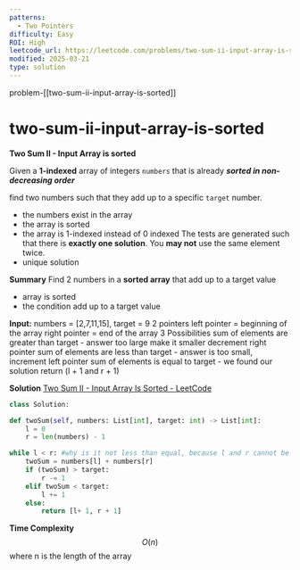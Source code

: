 ```yaml
---
patterns:
  - Two Pointers
difficulty: Easy
ROI: High
leetcode_url: https://leetcode.com/problems/two-sum-ii-input-array-is-sorted/
modified: 2025-03-21
type: solution
---
```

problem-[[two-sum-ii-input-array-is-sorted]]
# two-sum-ii-input-array-is-sorted


**Two Sum II - Input Array is sorted**

Given a **1-indexed** array of integers `numbers` that is already **_sorted in non-decreasing order_**

find two numbers such that they add up to a specific `target` number.
- the numbers exist in the array
- the array is sorted
- the array is 1-indexed instead of 0 indexed
The tests are generated such that there is **exactly one solution**. You **may not** use the same element twice.
- unique solution

**Summary**
Find 2 numbers in a **sorted array** that add up to a target value
- array is sorted
- the condition add up to a target value

**Input:** numbers = [2,7,11,15], target = 9
2 pointers 
left pointer = beginning of the array
right pointer = end of the array
3 Possibilities
sum of elements are greater than target
	- answer too large make it smaller decrement right pointer 
sum of elements are less than target
	- answer is too small, increment left pointer
sum of elements is equal to target
	- we found our solution return (l + 1 and r + 1)

**Solution**
[Two Sum II - Input Array Is Sorted - LeetCode](https://leetcode.com/problems/two-sum-ii-input-array-is-sorted/submissions/1579001145/)

```python
class Solution:

def twoSum(self, numbers: List[int], target: int) -> List[int]:
	l = 0
	r = len(numbers) - 1

while l < r: #why is it not less than equal, because l and r cannot be the same
	twoSum = numbers[l] + numbers[r]
	if (twoSum) > target:
		r -= 1
	elif twoSum < target:
		l += 1
	else:
		return [l+ 1, r + 1]
```

**Time Complexity**
$$
O(n)
$$
where n is the length of the array